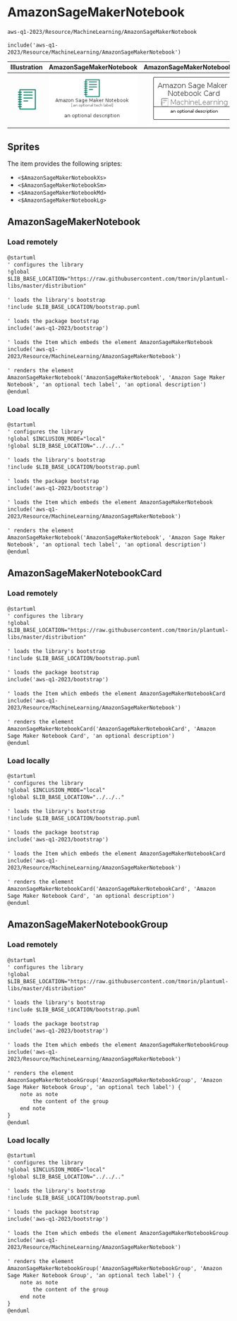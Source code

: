 # AmazonSageMakerNotebook


```text
aws-q1-2023/Resource/MachineLearning/AmazonSageMakerNotebook
```

```text
include('aws-q1-2023/Resource/MachineLearning/AmazonSageMakerNotebook')
```



| Illustration | AmazonSageMakerNotebook | AmazonSageMakerNotebookCard | AmazonSageMakerNotebookGroup |
| :---: | :---: | :---: | :---: |
| ![illustration for Illustration](../../../aws-q1-2023/Resource/MachineLearning/AmazonSageMakerNotebook.png) | ![illustration for AmazonSageMakerNotebook](../../../aws-q1-2023/Resource/MachineLearning/AmazonSageMakerNotebook.Local.png) | ![illustration for AmazonSageMakerNotebookCard](../../../aws-q1-2023/Resource/MachineLearning/AmazonSageMakerNotebookCard.Local.png) | ![illustration for AmazonSageMakerNotebookGroup](../../../aws-q1-2023/Resource/MachineLearning/AmazonSageMakerNotebookGroup.Local.png) |



## Sprites
The item provides the following sriptes:

- `<$AmazonSageMakerNotebookXs>`
- `<$AmazonSageMakerNotebookSm>`
- `<$AmazonSageMakerNotebookMd>`
- `<$AmazonSageMakerNotebookLg>`





## AmazonSageMakerNotebook

### Load remotely
```plantuml
@startuml
' configures the library
!global $LIB_BASE_LOCATION="https://raw.githubusercontent.com/tmorin/plantuml-libs/master/distribution"

' loads the library's bootstrap
!include $LIB_BASE_LOCATION/bootstrap.puml

' loads the package bootstrap
include('aws-q1-2023/bootstrap')

' loads the Item which embeds the element AmazonSageMakerNotebook
include('aws-q1-2023/Resource/MachineLearning/AmazonSageMakerNotebook')

' renders the element
AmazonSageMakerNotebook('AmazonSageMakerNotebook', 'Amazon Sage Maker Notebook', 'an optional tech label', 'an optional description')
@enduml
```

### Load locally
```plantuml
@startuml
' configures the library
!global $INCLUSION_MODE="local"
!global $LIB_BASE_LOCATION="../../.."

' loads the library's bootstrap
!include $LIB_BASE_LOCATION/bootstrap.puml

' loads the package bootstrap
include('aws-q1-2023/bootstrap')

' loads the Item which embeds the element AmazonSageMakerNotebook
include('aws-q1-2023/Resource/MachineLearning/AmazonSageMakerNotebook')

' renders the element
AmazonSageMakerNotebook('AmazonSageMakerNotebook', 'Amazon Sage Maker Notebook', 'an optional tech label', 'an optional description')
@enduml
```

## AmazonSageMakerNotebookCard

### Load remotely
```plantuml
@startuml
' configures the library
!global $LIB_BASE_LOCATION="https://raw.githubusercontent.com/tmorin/plantuml-libs/master/distribution"

' loads the library's bootstrap
!include $LIB_BASE_LOCATION/bootstrap.puml

' loads the package bootstrap
include('aws-q1-2023/bootstrap')

' loads the Item which embeds the element AmazonSageMakerNotebookCard
include('aws-q1-2023/Resource/MachineLearning/AmazonSageMakerNotebook')

' renders the element
AmazonSageMakerNotebookCard('AmazonSageMakerNotebookCard', 'Amazon Sage Maker Notebook Card', 'an optional description')
@enduml
```

### Load locally
```plantuml
@startuml
' configures the library
!global $INCLUSION_MODE="local"
!global $LIB_BASE_LOCATION="../../.."

' loads the library's bootstrap
!include $LIB_BASE_LOCATION/bootstrap.puml

' loads the package bootstrap
include('aws-q1-2023/bootstrap')

' loads the Item which embeds the element AmazonSageMakerNotebookCard
include('aws-q1-2023/Resource/MachineLearning/AmazonSageMakerNotebook')

' renders the element
AmazonSageMakerNotebookCard('AmazonSageMakerNotebookCard', 'Amazon Sage Maker Notebook Card', 'an optional description')
@enduml
```

## AmazonSageMakerNotebookGroup

### Load remotely
```plantuml
@startuml
' configures the library
!global $LIB_BASE_LOCATION="https://raw.githubusercontent.com/tmorin/plantuml-libs/master/distribution"

' loads the library's bootstrap
!include $LIB_BASE_LOCATION/bootstrap.puml

' loads the package bootstrap
include('aws-q1-2023/bootstrap')

' loads the Item which embeds the element AmazonSageMakerNotebookGroup
include('aws-q1-2023/Resource/MachineLearning/AmazonSageMakerNotebook')

' renders the element
AmazonSageMakerNotebookGroup('AmazonSageMakerNotebookGroup', 'Amazon Sage Maker Notebook Group', 'an optional tech label') {
    note as note
        the content of the group
    end note
}
@enduml
```

### Load locally
```plantuml
@startuml
' configures the library
!global $INCLUSION_MODE="local"
!global $LIB_BASE_LOCATION="../../.."

' loads the library's bootstrap
!include $LIB_BASE_LOCATION/bootstrap.puml

' loads the package bootstrap
include('aws-q1-2023/bootstrap')

' loads the Item which embeds the element AmazonSageMakerNotebookGroup
include('aws-q1-2023/Resource/MachineLearning/AmazonSageMakerNotebook')

' renders the element
AmazonSageMakerNotebookGroup('AmazonSageMakerNotebookGroup', 'Amazon Sage Maker Notebook Group', 'an optional tech label') {
    note as note
        the content of the group
    end note
}
@enduml
```

